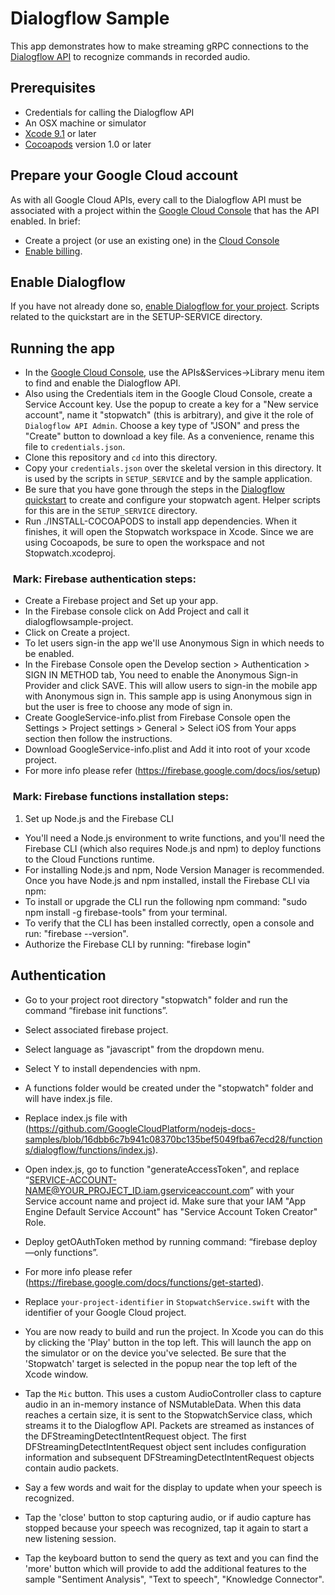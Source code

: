 # Dialogflow Sample

This app demonstrates how to make streaming gRPC connections to the [Dialogflow API](https://cloud.google.com/dialogflow-enterprise/) to recognize commands in recorded audio.

## Prerequisites
- Credentials for calling the Dialogflow API
- An OSX machine or simulator
- [Xcode 9.1][xcode] or later
- [Cocoapods][cocoapods] version 1.0 or later

## Prepare your Google Cloud account
As with all Google Cloud APIs, every call to the Dialogflow API must be associated
  with a project within the [Google Cloud Console][cloud-console] that has the
  API enabled. In brief:
  - Create a project (or use an existing one) in the [Cloud Console][cloud-console]
  - [Enable billing][billing].

## Enable Dialogflow
If you have not already done so, [enable Dialogflow for your project](https://cloud.google.com/dialogflow-enterprise/docs/quickstart). Scripts related to the quickstart are in the SETUP-SERVICE directory.

## Running the app
- In the [Google Cloud Console](https://console.cloud.google.com), use the APIs&Services->Library menu item to find and enable the Dialogflow API.
- Also using the Credentials item in the Google Cloud Console, create a Service Account key. Use the popup to create a key for a "New service account", name it "stopwatch" (this is arbitrary), and give it the role of `Dialogflow API Admin`. Choose a key type of "JSON" and press the "Create" button to download a key file. As a convenience, rename this file to `credentials.json`.
- Clone this repository and `cd` into this directory.
- Copy your `credentials.json` over the skeletal version in this directory. It is used by the scripts in `SETUP_SERVICE` and by the sample application. 
- Be sure that you have gone through the steps in the [Dialogflow quickstart](https://cloud.google.com/dialogflow-enterprise/docs/quickstart) to create and configure your stopwatch agent. Helper scripts for this are in the `SETUP_SERVICE` directory.
- Run ./INSTALL-COCOAPODS to install app dependencies. When it finishes, it will open the Stopwatch workspace in Xcode. Since we are using Cocoapods, be sure to open the workspace and not Stopwatch.xcodeproj.

###  Mark: Firebase authentication steps:

- Create a Firebase project and Set up your app.
- In the Firebase console click on Add Project and call it dialogflowsample-project.
- Click on Create a project.
- To let users sign-in the app we'll use Anonymous Sign in which needs to be enabled.
- In the Firebase Console open the Develop section > Authentication > SIGN IN METHOD tab, You need to enable the Anonymous Sign-in Provider and click SAVE. This will allow users to sign-in the mobile app with Anonymous sign in. This sample app is using Anonymous sign in but the user is free to choose any mode of sign in.
- Create GoogleService-info.plist from Firebase Console open the Settings > Project settings > General > Select iOS from Your apps section then follow the instructions.
- Download GoogleService-info.plist and Add it into root of your xcode project.
- For more info please refer (https://firebase.google.com/docs/ios/setup)


###  Mark: Firebase functions installation steps:

1.  Set up Node.js and the Firebase CLI

 - You'll need a Node.js environment to write functions, and you'll need the Firebase CLI (which also requires Node.js and npm) to deploy functions to the Cloud Functions runtime.
 - For installing Node.js and npm, Node Version Manager is recommended. Once you have Node.js and npm installed, install the Firebase CLI via npm:
 - To install or upgrade the CLI run the following npm command: "sudo npm install -g firebase-tools" from your terminal.
 - To verify that the CLI has been installed correctly, open a console and run: "firebase --version".
 - Authorize the Firebase CLI by running: "firebase login"
 
 ## Authentication
 
 - Go to your project root directory "stopwatch" folder and run the command “firebase init functions”.
 - Select associated firebase project.
 - Select language as "javascript" from the dropdown menu.
 - Select Y to install dependencies with npm.
 - A functions folder would be created under the "stopwatch" folder and will have index.js file.
 - Replace index.js file with (https://github.com/GoogleCloudPlatform/nodejs-docs-samples/blob/16dbb6c7b941c08370bc135bef5049fba67ecd28/functions/dialogflow/functions/index.js).
 - Open index.js, go to function "generateAccessToken", and replace “SERVICE-ACCOUNT-NAME@YOUR_PROJECT_ID.iam.gserviceaccount.com” with your Service account name and project id. Make sure that your IAM "App Engine Default Service Account" has "Service Account Token Creator" Role.
 - Deploy getOAuthToken method by running command: “firebase deploy —only functions”.
 - For more info please refer (https://firebase.google.com/docs/functions/get-started).

- Replace `your-project-identifier` in `StopwatchService.swift` with the identifier of your Google Cloud project.
- You are now ready to build and run the project. In Xcode you can do this by clicking the 'Play' button in the top left. This will launch the app on the simulator or on the device you've selected. Be sure that the 'Stopwatch' target is selected in the popup near the top left of the Xcode window. 
- Tap the `Mic` button. This uses a custom AudioController class to capture audio in an in-memory instance of NSMutableData. When this data reaches a certain size, it is sent to the StopwatchService class, which streams it to the Dialogflow API. Packets are streamed as instances of the DFStreamingDetectIntentRequest object. The first DFStreamingDetectIntentRequest object sent includes configuration information and subsequent DFStreamingDetectIntentRequest objects contain audio packets. 
- Say a few words and wait for the display to update when your speech is recognized.
- Tap the 'close' button to stop capturing audio, or if audio capture has stopped because your speech was recognized, tap it again to start a new listening session.
- Tap the keyboard button to send the query as text and you can find the 'more' button which will provide to add the additional features to the sample "Sentiment Analysis", "Text to speech", "Knowledge Connector".



[cloud-console]: https://console.cloud.google.com
[git]: https://git-scm.com/
[xcode]: https://developer.apple.com/xcode/
[billing]: https://console.cloud.google.com/billing?project=_
[cocoapods]: https://cocoapods.org/
[Firebase]: https://firebase.google.com/

